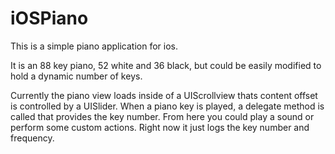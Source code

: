iOSPiano
========

This is a simple piano application for ios.

It is an 88 key piano, 52 white and 36 black, but could be easily modified to hold a dynamic number of keys.

Currently the piano view loads inside of a UIScrollview thats content offset is controlled by a UISlider. When a piano key is played, a delegate method is called that provides the key number. From here you could play a sound or perform some custom actions. Right now it just logs the key number and frequency. 
